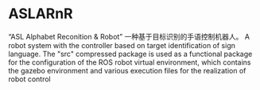 # ASLARnR
“ASL Alphabet Reconition &amp; Robot” 一种基于目标识别的手语控制机器人。 A robot system with the controller based on target identification of sign language. 
The "src" compressed package is used as a functional package for the configuration of the ROS robot virtual environment, which contains the gazebo environment and various execution files for the realization of robot control
